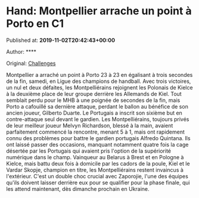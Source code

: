 
# Hand: Montpellier arrache un point à Porto en C1

Published at: **2019-11-02T20:42:43+00:00**

Author: ****

Original: [Challenges](https://www.challenges.fr/sport/hand-montpellier-arrache-un-point-a-porto-en-c1_682895)

Montpellier a arraché un point à Porto 23 à 23 en égalisant à trois secondes de la fin, samedi, en Ligue des champions de handball.
Avec trois victoires, un nul et deux défaites, les Montpelliérains rejoignent les Polonais de Kielce à la deuxième place de leur groupe derrière les Allemands de Kiel.
Tout semblait perdu pour le MHB à une poignée de secondes de la fin, mais Porto a cafouillé sa dernière attaque, perdant le ballon au bénéfice de son ancien joueur, Gilberto Duarte. Le Portugais a inscrit son sixième but en contre-attaque seul devant le gardien.
Les Montpelliérains, toujours privés de leur meilleur joueur Melvyn Richardson, blessé à la main, avaient parfaitement commencé la rencontre, menant 5 à 1, mais ont rapidement connu des problèmes pour battre le gardien portugais Alfredo Quintana.
Ils ont laissé passer des occasions, manquant notamment quatre fois la cage désertée par les Portugais qui avaient pris l'option de la supériorité numérique dans le champ.
Vainqueur au Belarus à Brest et en Pologne à Kielce, mais battu deux fois à domicile par les cadors de la poule, Kiel et le Vardar Skopje, champion en titre, les Montpelliérains restent invaincus à l'extérieur.
C'est un double choc crucial avec Zaporojie, l'une des équipes qu'ils doivent laisser derrière eux pour se qualifier pour la phase finale, qui les attend maintenant, dès dimanche prochain en Ukraine.
